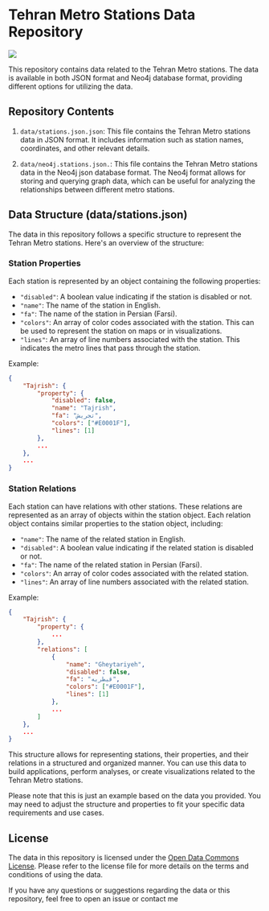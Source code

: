 # Tehran Metro Stations Data Repository
![](https://upload.wikimedia.org/wikipedia/commons/thumb/7/75/Tehran_Metro_Logo.svg/200px-Tehran_Metro_Logo.svg.png) 

This repository contains data related to the Tehran Metro stations. The data is available in both JSON format and Neo4j database format, providing different options for utilizing the data.

## Repository Contents

1. `data/stations.json.json`: This file contains the Tehran Metro stations data in JSON format. It includes information such as station names, coordinates, and other relevant details.

2. `data/neo4j.stations.json.`: This file contains the Tehran Metro stations data in the Neo4j json database format. The Neo4j format allows for storing and querying graph data, which can be useful for analyzing the relationships between different metro stations.

## Data Structure (data/stations.json)

The data in this repository follows a specific structure to represent the Tehran Metro stations. Here's an overview of the structure:

### Station Properties

Each station is represented by an object containing the following properties:

- `"disabled"`: A boolean value indicating if the station is disabled or not.
- `"name"`: The name of the station in English.
- `"fa"`: The name of the station in Persian (Farsi).
- `"colors"`: An array of color codes associated with the station. This can be used to represent the station on maps or in visualizations.
- `"lines"`: An array of line numbers associated with the station. This indicates the metro lines that pass through the station.

Example:

```json
{
    "Tajrish": {
        "property": {
            "disabled": false,
            "name": "Tajrish",
            "fa": "تجریش",
            "colors": ["#E0001F"],
            "lines": [1]
        },
        ...
    },
    ...
}
```

### Station Relations

Each station can have relations with other stations. These relations are represented as an array of objects within the station object. Each relation object contains similar properties to the station object, including:

- `"name"`: The name of the related station in English.
- `"disabled"`: A boolean value indicating if the related station is disabled or not.
- `"fa"`: The name of the related station in Persian (Farsi).
- `"colors"`: An array of color codes associated with the related station.
- `"lines"`: An array of line numbers associated with the related station.

Example:

```json
{
    "Tajrish": {
        "property": {
            ...
        },
        "relations": [
            {
                "name": "Gheytariyeh",
                "disabled": false,
                "fa": "قیطریه",
                "colors": ["#E0001F"],
                "lines": [1]
            },
            ...
        ]
    },
    ...
}
```

This structure allows for representing stations, their properties, and their relations in a structured and organized manner. You can use this data to build applications, perform analyses, or create visualizations related to the Tehran Metro stations.

Please note that this is just an example based on the data you provided. You may need to adjust the structure and properties to fit your specific data requirements and use cases.

## License

The data in this repository is licensed under the [Open Data Commons License](https://opendatacommons.org/licenses/). Please refer to the license file for more details on the terms and conditions of using the data.

If you have any questions or suggestions regarding the data or this repository, feel free to open an issue or contact me
